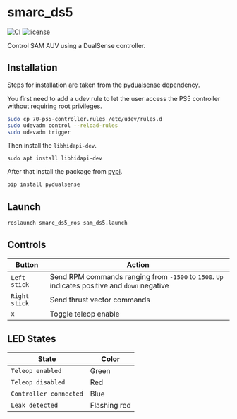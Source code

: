 # smarc_ds5

[![CI](https://github.com/matthew-william-lock/smarc_ds5_ros/actions/workflows/main.yaml/badge.svg)](https://github.com/matthew-william-lock/smarc_ds5_ros/actions/workflows/main.yaml) [![license](https://img.shields.io/badge/License-MIT%203--Clause-blue.svg)](https://mit-license.org/)

Control SAM AUV using a DualSense controller.

## Installation

Steps for installation are taken from the [pydualsense](https://github.com/flok/pydualsense) dependency.

You first need to add a udev rule to let the user access the PS5 controller without requiring root privileges.

```bash
sudo cp 70-ps5-controller.rules /etc/udev/rules.d
sudo udevadm control --reload-rules
sudo udevadm trigger
```

Then install the ```libhidapi-dev```.

```
sudo apt install libhidapi-dev
```

After that install the package from [pypi](https://pypi.org/project/pydualsense/).

```bash
pip install pydualsense
```

## Launch

```bash
roslaunch smarc_ds5_ros sam_ds5.launch
```

## Controls 

| Button | Action |
| --- | --- |
| ```Left stick``` | Send RPM commands ranging from ```-1500``` to ```1500```. ```Up``` indicates positive and ```down``` negative |
| ```Right stick``` | Send thrust vector commands |
| ```x``` | Toggle teleop enable |

## LED States

| State | Color |
| --- | --- |
| ```Teleop enabled``` | Green |
| ```Teleop disabled``` | Red |
| ```Controller connected``` | Blue |
| ```Leak detected``` | Flashing red |